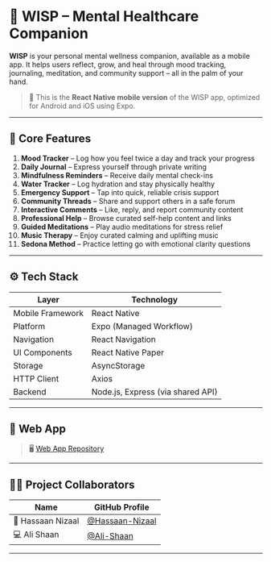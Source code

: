 # 📱 WISP – Mental Healthcare Companion

**WISP** is your personal mental wellness companion, available as a mobile app. It helps users reflect, grow, and heal through mood tracking, journaling, meditation, and community support – all in the palm of your hand.

> 📲 This is the **React Native mobile version** of the WISP app, optimized for Android and iOS using Expo.

---

## 🌟 Core Features

1. **Mood Tracker** – Log how you feel twice a day and track your progress  
2. **Daily Journal** – Express yourself through private writing  
3. **Mindfulness Reminders** – Receive daily mental check-ins  
4. **Water Tracker** – Log hydration and stay physically healthy  
5. **Emergency Support** – Tap into quick, reliable crisis support  
6. **Community Threads** – Share and support others in a safe forum  
7. **Interactive Comments** – Like, reply, and report community content  
8. **Professional Help** – Browse curated self-help content and links  
9. **Guided Meditations** – Play audio meditations for stress relief  
10. **Music Therapy** – Enjoy curated calming and uplifting music  
11. **Sedona Method** – Practice letting go with emotional clarity questions

---

## ⚙️ Tech Stack

| Layer             | Technology                                        |
|-------------------|----------------------------------------------------|
| Mobile Framework   | React Native
| Platform           | Expo (Managed Workflow)                           |
| Navigation         | React Navigation                                  |
| UI Components      | React Native Paper                                |
| Storage            | AsyncStorage                                      |
| HTTP Client        | Axios                                             |
| Backend            | Node.js, Express (via shared API)                 |

---

## 🔗 Web App

> 🖥️ [Web App Repository](https://github.com/Ali-Shaan/WISP_Web_App.git)  

---

## 👨‍💻 Project Collaborators

| Name              | GitHub Profile                          |
|-------------------|------------------------------------------|
| 📱  Hassaan Nizaal  | [@Hassaan-Nizaal](https://github.com/hassannizaal) |
| 💻 Ali Shaan       | [@Ali-Shaan](https://github.com/Ali-Shaan) |


---

